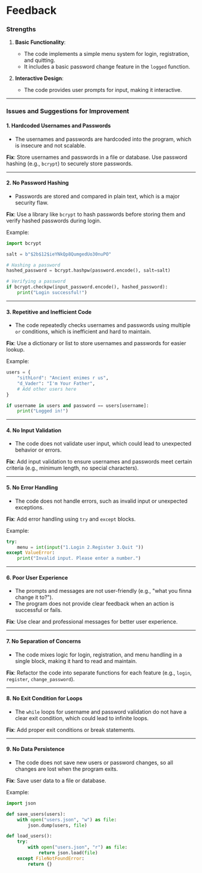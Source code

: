 # Feedback

### **Strengths**
1. **Basic Functionality**:
   - The code implements a simple menu system for login, registration, and quitting.
   - It includes a basic password change feature in the `logged` function.

2. **Interactive Design**:
   - The code provides user prompts for input, making it interactive.

---

### **Issues and Suggestions for Improvement**

#### 1. **Hardcoded Usernames and Passwords**
   - The usernames and passwords are hardcoded into the program, which is insecure and not scalable.

   **Fix**: Store usernames and passwords in a file or database. Use password hashing (e.g., `bcrypt`) to securely store passwords.

---

#### 2. **No Password Hashing**
   - Passwords are stored and compared in plain text, which is a major security flaw.

   **Fix**: Use a library like `bcrypt` to hash passwords before storing them and verify hashed passwords during login.

   Example:
   ```python
   import bcrypt

   salt = b"$2b$12$ieYNkQp8QumgedUo30nuPO"

   # Hashing a password
   hashed_password = bcrypt.hashpw(password.encode(), salt=salt)

   # Verifying a password
   if bcrypt.checkpw(input_password.encode(), hashed_password):
       print("Login successful!")
   ```

---

#### 3. **Repetitive and Inefficient Code**
   - The code repeatedly checks usernames and passwords using multiple `or` conditions, which is inefficient and hard to maintain.

   **Fix**: Use a dictionary or list to store usernames and passwords for easier lookup.

   Example:
   ```python
   users = {
       "sithLord": "Ancient enimes r us",
       "d_Vader": "I'm Your Father",
       # Add other users here
   }

   if username in users and password == users[username]:
       print("Logged in!")
   ```

---

#### 4. **No Input Validation**
   - The code does not validate user input, which could lead to unexpected behavior or errors.

   **Fix**: Add input validation to ensure usernames and passwords meet certain criteria (e.g., minimum length, no special characters).

---

#### 5. **No Error Handling**
   - The code does not handle errors, such as invalid input or unexpected exceptions.

   **Fix**: Add error handling using `try` and `except` blocks.

   Example:
   ```python
   try:
       menu = int(input("1.Login 2.Register 3.Quit "))
   except ValueError:
       print("Invalid input. Please enter a number.")
   ```

---

#### 6. **Poor User Experience**
   - The prompts and messages are not user-friendly (e.g., "what you finna change it to?").
   - The program does not provide clear feedback when an action is successful or fails.

   **Fix**: Use clear and professional messages for better user experience.

---

#### 7. **No Separation of Concerns**
   - The code mixes logic for login, registration, and menu handling in a single block, making it hard to read and maintain.

   **Fix**: Refactor the code into separate functions for each feature (e.g., `login`, `register`, `change_password`).

---

#### 8. **No Exit Condition for Loops**
   - The `while` loops for username and password validation do not have a clear exit condition, which could lead to infinite loops.

   **Fix**: Add proper exit conditions or break statements.

---

#### 9. **No Data Persistence**
   - The code does not save new users or password changes, so all changes are lost when the program exits.

   **Fix**: Save user data to a file or database.

   Example:
   ```python
   import json

   def save_users(users):
       with open("users.json", "w") as file:
           json.dump(users, file)

   def load_users():
       try:
           with open("users.json", "r") as file:
               return json.load(file)
       except FileNotFoundError:
           return {}
   ```